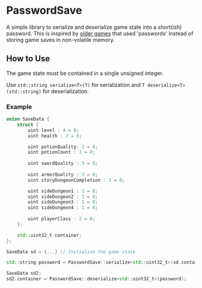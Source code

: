 # PasswordSave
A simple library to serialize and deserialize game state into a short(ish) password. 
This is inspired by [older games](https://www.ign.com/games/feature/password-save)
that used 'passwords' instead of storing game saves in non-volatile memory.

## How to Use
The game state must be contained in a single unsigned integer. 

Use `std::string serialize<T>(T)` for serialization 
and `T deserialize<T>(std::string)` for deserialization.

### Example
```c++
union SaveData {
    struct {
        uint level : 4 = 0; 
        uint health : 3 = 0;

        uint potionQuality: 2 = 0;
        uint potionCount : 3 = 0; 
        
        uint swordQuality : 3 = 0;
        
        uint armorQuality : 3 = 0;
        uint storyDungeonCompletion : 3 = 0;

        uint sideDungeon1 : 1 = 0;
        uint sideDungeon2 : 1 = 0;
        uint sideDungeon3 : 1 = 0;
        uint sideDungeon4 : 1 = 0;
        
        uint playerClass : 2 = 0;
    };

    std::uint32_t container;
};

SaveData sd = {...} // Initialize the game state

std::string password = PasswordSave::serialize<std::uint32_t>(sd.container);

SaveData sd2;
sd2.container = PasswordSave::deserialize<std::uint32_t>(password);
```